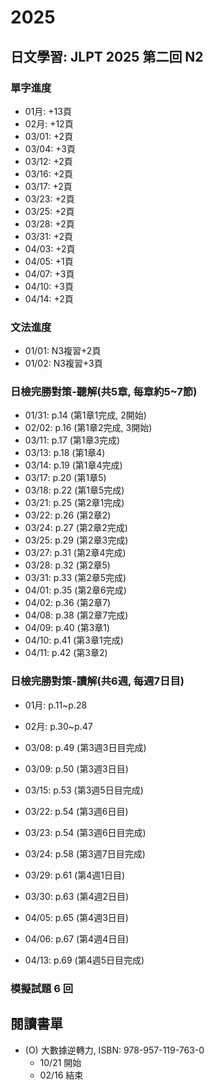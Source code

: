 # 2025

## 日文學習: JLPT 2025 第二回 N2

### 單字進度

- 01月: +13頁
- 02月: +12頁
- 03/01: +2頁
- 03/04: +3頁
- 03/12: +2頁
- 03/16: +2頁
- 03/17: +2頁
- 03/23: +2頁
- 03/25: +2頁
- 03/28: +2頁
- 03/31: +2頁
- 04/03: +2頁
- 04/05: +1頁
- 04/07: +3頁
- 04/10: +3頁
- 04/14: +2頁

### 文法進度

- 01/01: N3複習+2頁
- 01/02: N3複習+3頁

### 日檢完勝對策-聽解(共5章, 每章約5~7節)

- 01/31: p.14 (第1章1完成, 2開始)
- 02/02: p.16 (第1章2完成, 3開始)
- 03/11: p.17 (第1章3完成)
- 03/13: p.18 (第1章4)
- 03/14: p.19 (第1章4完成)
- 03/17: p.20 (第1章5)
- 03/18: p.22 (第1章5完成)
- 03/21: p.25 (第2章1完成)
- 03/22: p.26 (第2章2)
- 03/24: p.27 (第2章2完成)
- 03/25: p.29 (第2章3完成)
- 03/27: p.31 (第2章4完成)
- 03/28: p.32 (第2章5)
- 03/31: p.33 (第2章5完成)
- 04/01: p.35 (第2章6完成)
- 04/02: p.36 (第2章7)
- 04/08: p.38 (第2章7完成)
- 04/09: p.40 (第3章1)
- 04/10: p.41 (第3章1完成)
- 04/11: p.42 (第3章2)


### 日檢完勝對策-讀解(共6週, 每週7日目)

- 01月: p.11~p.28
- 02月: p.30~p.47

- 03/08: p.49 (第3週3日目完成)
- 03/09: p.50 (第3週3日目)
- 03/15: p.53 (第3週5日目完成)
- 03/22: p.54 (第3週6日目)
- 03/23: p.54 (第3週6日目完成)
- 03/24: p.58 (第3週7日目完成)
- 03/29: p.61 (第4週1日目)
- 03/30: p.63 (第4週2日目)
- 04/05: p.65 (第4週3日目)
- 04/06: p.67 (第4週4日目)
- 04/13: p.69 (第4週5日目完成)



### 模擬試題 6 回



## 閱讀書單

- (O) 大數據逆轉力, ISBN: 978-957-119-763-0
  - 10/21 開始
  - 02/16 結束



